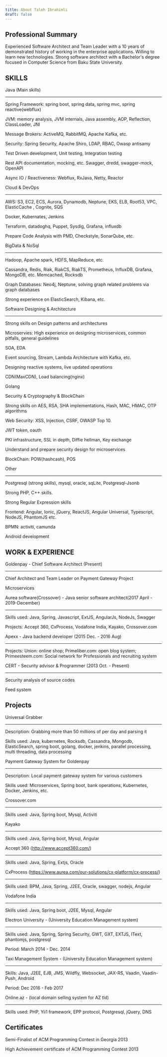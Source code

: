 ```yaml
---
title: About Taleh Ibrahimli
draft: false
---
```


## Professional Summary
Experienced Software Architect and Team Leader with a 10 years of demonstrated history of working in the enterprise applications. Willing to learn new technologies. Strong software architect with a Bachelor's degree focused in Computer Science from Baku State University.

## SKILLS
Java (Main skills)
___

Spring Framework: spring boot, spring data, spring mvc, spring reactive(webflux)

JVM: memory analysis, JVM internals, Java assembly, AOP, Reflection, ClassLoader, JNI

Message Brokers: ActiveMQ, RabbitMQ, Apache Kafka,  etc.

Security: Spring Security, Apache Shiro, LDAP, RBAC,  Owasp antisamy

Test Driven development, Unit testing, Integration testing

Rest API documentation, mocking, etc. Swagger, dredd, swagger-mock, OpenAPI

Async IO / Reactiveness: Webflux, RxJava, Netty, Reactor


Cloud & DevOps
___

AWS: S3, EC2, ECS, Aurora, Dynamodb, Neptune, EKS, ELB, Root53, VPC, ElasticCache , Cognite, SQS

Docker, Kubernates, Jenkins

Terraform, datadoghq, Puppet, Sysdig, Grafana, influxdb

Prepare Code Analysis with PMD, Checkstyle, SonarQube, etc.

BigData & NoSql
___

Hadoop, Apache spark, HDFS, MapReduce, etc.

Cassandra, Redis, Riak, RiakCS, RiakTS, Prometheus, InfluxDB, Grafana, MongoDB, etc. Memcached, Rocksdb

Graph Databases: Neo4j, Neptune, solving graph related problems via graph databases

Strong experience on ElasticSearch, Kibana, etc.

Software Designing & Architecture
___

Strong skills on Design patterns and architectures

Microservies: High experience on designing microservices, common pitfalls, general guidelines

SOA, EDA

Event sourcing, Stream, Lambda Architecture with Kafka, etc.

Designing reactive systems, live updated operations

CDN(MaxCDN), Load balancing(nginx)

Golang

Security & Cryptography & BlockChain

Strong skills on AES, RSA, SHA implementations, Hash, MAC, HMAC, OTP algorithms

Web Security: XSS, Injection, CSRF, OWASP Top 10.

JWT token, oauth

PKI infrastructure, SSL in depth, Diffie hellman, Key exchange

Understand and prepare security design for microservices

BlockChain: POW(hashcash), POS

Other
___

Postgresql (strong skills), mysql, oracle, sqLite, Postgresql-Jsonb

Strong PHP, C++ skills.

Strong Regular Expression skills

Frontend: Angular, Ionic, jQuery, ReactJS, Angular Universal, Typescript, NodeJS, PhantomJS etc.

BPMN: activiti, camunda

Android development

## WORK & EXPERIENCE
Goldenpay - Chief Software Architect (Present)
___

Chief Architect and Team Leader on Payment Gateway Project

Microservices

Aurea software(Crossover) - Java senior software architect(2017 April - 2019-December)
___

Skills used: Java, Spring, Javascript, ExtJS, AngularJs, NodeJs, Swagger

Projects: Accept 360, CxProcess, Vodafone India, Kayako, Crossover.com

Apexx - Java backend developer (2015 Dec. - 2016 Aug)
___

Projects: Union: online shop; Primeliber.com: open blog system; Primeesteem.com: Social network for Professionals and recruiting system

CERT - Security advisor & Programmer (2013 Oct. - Present)
___

Security analysis of source codes

Feed system

## Projects

Universal Grabber
___

Description: Grabbing more than 50 millions of per day and parsing it

Skills used: Java, kubernetes, Rocksdb, Cassandra, Mongodb, ElasticSearch, spring boot, golang, docker, jenkins, parallel processing, multi threading, data processing

Payment Gateway System for Goldenpay
___

Description: Local payment gateway system for various customers

Skills used: Microservices, Spring boot, bank operations, Kubernetes, Docker, Jenkins, etc.

Crossover.com
___

Skills used: Java, Spring boot, Mysql, Activiti

Kayako
___

Skills used: Java, Spring boot, Mysql, Angular

Accept 360 (http://www.accept360.com/)
___

Skills used: Java, Spring, Extjs, Oracle

CxProcess  (https://www.aurea.com/our-solutions/cx-platform/cx-process/)
___

Skills used: BPM, Java, Spring, J2EE, Oracle, swagger, nodejs, Angular

Vodafone India
___

Skills used: Java, Spring boot, J2EE, Mysql, Angular

Electron University - (University Education Management system)
___

Skills used: Java, Spring, Spring Security, GWT, GXT, EXTJS, IText, phantomjs, postgresql

Period: March 2014 - Dec. 2014

Taxi Management System - (University Education Management system)
___

Skills: Java, J2EE, EJB, JMS, Wildfly, Websocket, JAX-RS, Vaadin, Vaadin-Push, Android

Period: Dec 2016 - Feb 2017

Online.az - (local domain selling system for AZ tld)
___

Skills used: PHP, Yii1 framework, EPP protocol, Postgresql, jQuery, DNS

## Certificates

Semi-Finalist of ACM Programming Contest in Georgia 2013

High Achievement certificate of ACM Programming Contest 2013
